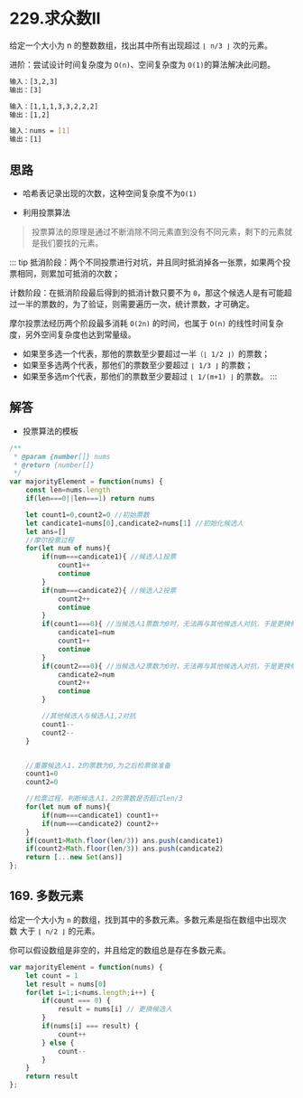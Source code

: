 # 229.求众数II

给定一个大小为 n 的整数数组，找出其中所有出现超过 `⌊ n/3 ⌋` 次的元素。

进阶：尝试设计时间复杂度为 `O(n)`、空间复杂度为 `O(1)`的算法解决此问题。

```bash
输入：[3,2,3]
输出：[3]

输入：[1,1,1,3,3,2,2,2]
输出：[1,2]

输入：nums = [1]
输出：[1]
```

## 思路
- 哈希表记录出现的次数，这种空间复杂度不为`O(1)`

- 利用投票算法
> 投票算法的原理是通过不断消除不同元素直到没有不同元素，剩下的元素就是我们要找的元素。

::: tip
抵消阶段：两个不同投票进行对坑，并且同时抵消掉各一张票，如果两个投票相同，则累加可抵消的次数；

计数阶段：在抵消阶段最后得到的抵消计数只要不为 `0`，那这个候选人是有可能超过一半的票数的，为了验证，则需要遍历一次，统计票数，才可确定。

摩尔投票法经历两个阶段最多消耗 `O(2n)` 的时间，也属于 `O(n)` 的线性时间复杂度，另外空间复杂度也达到常量级。

- 如果至多选一个代表，那他的票数至少要超过一半`（⌊ 1/2 ⌋）`的票数；
- 如果至多选两个代表，那他们的票数至少要超过 `⌊ 1/3 ⌋` 的票数；
- 如果至多选m个代表，那他们的票数至少要超过 `⌊ 1/(m+1) ⌋` 的票数。
:::

## 解答
- 投票算法的模板
```js
/**
 * @param {number[]} nums
 * @return {number[]}
 */
var majorityElement = function(nums) {
    const len=nums.length
    if(len===0||len===1) return nums

    let count1=0,count2=0 //初始票数
    let candicate1=nums[0],candicate2=nums[1] //初始化候选人
    let ans=[]
    //摩尔投票过程
    for(let num of nums){
        if(num===candicate1){ //候选人1投票
            count1++
            continue
        }
        if(num===candicate2){ //候选人2投票
            count2++
            continue
        }
        if(count1===0){ //当候选人1票数为0时，无法再与其他候选人对抗，于是更换候选人
            candicate1=num
            count1++
            continue
        }
        if(count2===0){ //当候选人2票数为0时，无法再与其他候选人对抗，于是更换候选人
            candicate2=num
            count2++
            continue
        }

        //其他候选人与候选人1,2对抗
        count1--
        count2--
    }


    //重置候选人1，2的票数为0,为之后检票做准备
    count1=0
    count2=0

    //检票过程，判断候选人1，2的票数是否超过len/3
    for(let num of nums){
        if(num===candicate1) count1++
        if(num===candicate2) count2++
    }
    if(count1>Math.floor(len/3)) ans.push(candicate1)
    if(count2>Math.floor(len/3)) ans.push(candicate2)
    return [...new Set(ans)]
};
```

## 169. 多数元素
给定一个大小为 `n` 的数组，找到其中的多数元素。多数元素是指在数组中出现次数 大于 `⌊ n/2 ⌋` 的元素。

你可以假设数组是非空的，并且给定的数组总是存在多数元素。

```js
var majorityElement = function(nums) {
    let count = 1
    let result = nums[0]
    for(let i=1;i<nums.length;i++) {
        if(count === 0) {
            result = nums[i] // 更换候选人
        }
        if(nums[i] === result) {
            count++
        } else {
            count--
        }
    }
    return result
};
```